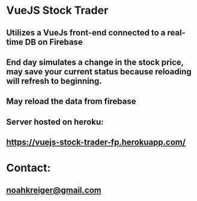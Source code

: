 # VueJS Stock Trader

## Utilizes a VueJs front-end connected to a real-time DB on Firebase
## End day simulates a change in the stock price, may save your current status because reloading will refresh to beginning.
## May reload the data from firebase

## Server hosted on heroku:
## https://vuejs-stock-trader-fp.herokuapp.com/

# Contact:
## noahkreiger@gmail.com

